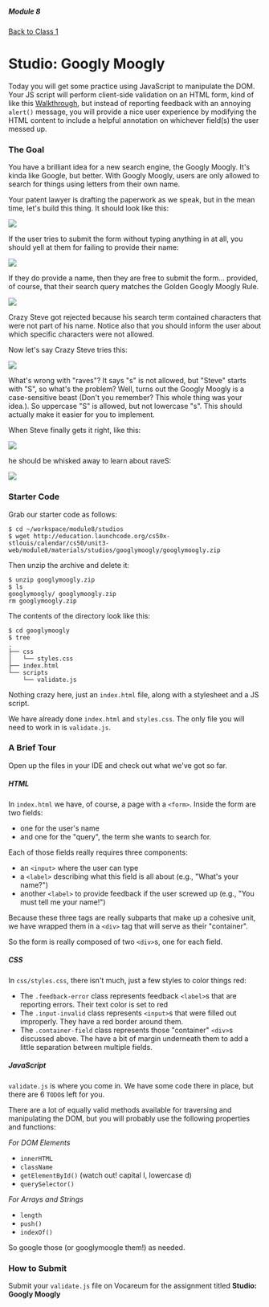 ##### Module 8

[Back to Class 1](../../class1)

# Studio: Googly Moogly

Today you will get some practice using JavaScript to manipulate the DOM. Your JS script will perform client-side validation on an HTML form, kind of like this <a href="https://www.youtube.com/watch?v=r2iaKDH79oQ&index=8&list=PLhQjrBD2T382FjybRNOXyEdsjP9CNKJgb" target="_blank">Walkthrough</a>, but instead of reporting feedback with an annoying `alert()` message, you will provide a nice user experience by modifying the HTML content to include a helpful annotation on whichever field(s) the user messed up.

### The Goal

You have a brilliant idea for a new search engine, the Googly Moogly. It's kinda like Google, but better. With Googly Moogly, users are only allowed to search for things using letters from their own name. 

Your patent lawyer is drafting the paperwork as we speak, but in the mean time, let's build this thing. It should look like this:

<img src="screenshots/blank.png"/>

If the user tries to submit the form without typing anything in at all, you should yell at them for failing to provide their name:

<img src="screenshots/invalid-noname.png"/>

If they do provide a name, then they are free to submit the form... provided, of course, that their search query matches the Golden Googly Moogly Rule. 

<img src="screenshots/invalid-chars.png"/>

Crazy Steve got rejected because his search term contained characters that were not part of his name. Notice also that you should inform the user about which specific characters were not allowed.

Now let's say Crazy Steve tries this:

<img src="screenshots/invalid-casesensitive.png"/>

What's wrong with "raves"? It says "s" is not allowed, but "Steve" starts with "S", so what's the problem? Well, turns out the Googly Moogly is a case-sensitive beast (Don't you remember? This whole thing was your idea.). So uppercase "S" is allowed, but not lowercase "s". This should actually make it easier for you to implement.

When Steve finally gets it right, like this:

<img src="screenshots/valid.png"/>

he should be whisked away to learn about raveS:

<img src="screenshots/google.png"/>

### Starter Code

Grab our starter code as follows:

```nohighlight
$ cd ~/workspace/module8/studios
$ wget http://education.launchcode.org/cs50x-stlouis/calendar/cs50/unit3-web/module8/materials/studios/googlymoogly/googlymoogly.zip
```

Then unzip the archive and delete it:

```nohighlight
$ unzip googlymoogly.zip
$ ls 
googlymoogly/ googlymoogly.zip
rm googlymoogly.zip
```

The contents of the directory look like this:

```nohighlight
$ cd googlymoogly
$ tree
.
├── css
│   └── styles.css
├── index.html
└── scripts
    └── validate.js
```

Nothing crazy here, just an `index.html` file, along with a stylesheet and a JS script.

We have already done `index.html` and `styles.css`. The only file you will need to work in is `validate.js`.

### A Brief Tour

Open up the files in your IDE and check out what we've got so far.

##### HTML

In `index.html` we have, of course, a page with a `<form>`. Inside the form are two fields:
* one for the user's name 
* and one for the "query", the term she wants to search for. 

Each of those fields really requires three components:
* an `<input>` where the user can type
* a `<label>` describing what this field is all about (e.g., "What's your name?")
* another `<label>` to provide feedback if the user screwed up (e.g., "You must tell me your name!")

Because these three tags are really subparts that make up a cohesive unit, we have wrapped them in a `<div>` tag that will serve as their "container". 

So the form is really composed of two `<div>`s, one for each field.

##### CSS

In `css/styles.css`, there isn't much, just a few styles to color things red:
* The `.feedback-error` class represents feedback `<label>`s that are reporting errors. Their text color is set to red
* The `.input-invalid` class represents `<input>`s that were filled out improperly. They have a red border around them.
* The `.container-field` class represents those "container" `<div>`s discussed above. The have a bit of margin underneath them to add a little separation between multiple fields.


##### JavaScript

`validate.js` is where you come in. We have some code there in place, but there are 6 `TODO`s left for you.

There are a lot of equally valid methods available for traversing and manipulating the DOM, but you will probably use the following properties and functions:

*For DOM Elements*
* `innerHTML`
* `className`
* `getElementById()` (watch out! capital I, lowercase d)
* `querySelector()`

*For Arrays and Strings*
* `length`
* `push()`
* `indexOf()`

So google those (or googlymoogle them!) as needed.

### How to Submit

Submit your `validate.js` file on Vocareum for the assignment titled **Studio: Googly Moogly**
